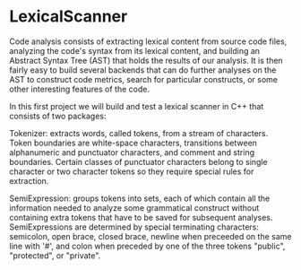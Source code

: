 # LexicalScanner
Code analysis consists of extracting lexical content from source code files, analyzing the code's syntax from its lexical content, and building an Abstract Syntax Tree (AST) that holds the results of our analysis. It is then fairly easy to build several backends that can do further analyses on the AST to construct code metrics, search for particular constructs, or some other interesting features of the code.

In this first project we will build and test a lexical scanner in C++ that consists of two packages:

Tokenizer: 
extracts words, called tokens, from a stream of characters. Token boundaries are white-space characters, transitions between alphanumeric and punctuator characters, and comment and string boundaries. Certain classes of punctuator characters belong to single character or two character tokens so they require special rules for extraction.

SemiExpression:
groups tokens into sets, each of which contain all the information needed to analyze some grammatical construct without containing extra tokens that have to be saved for subsequent analyses. SemiExpressions are determined by special terminating characters: semicolon, open brace, closed brace, newline when preceeded on the same line with '#', and colon when preceded by one of the three tokens "public", "protected", or "private".

